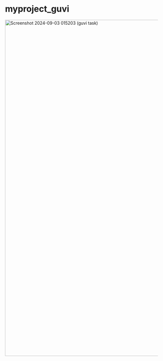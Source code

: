 # myproject_guvi

<img width="1107" alt="Screenshot 2024-09-03 015203 (guvi task)" src="https://github.com/user-attachments/assets/d6d403f2-ddc3-4bc7-a0cf-dff92985fb51">
